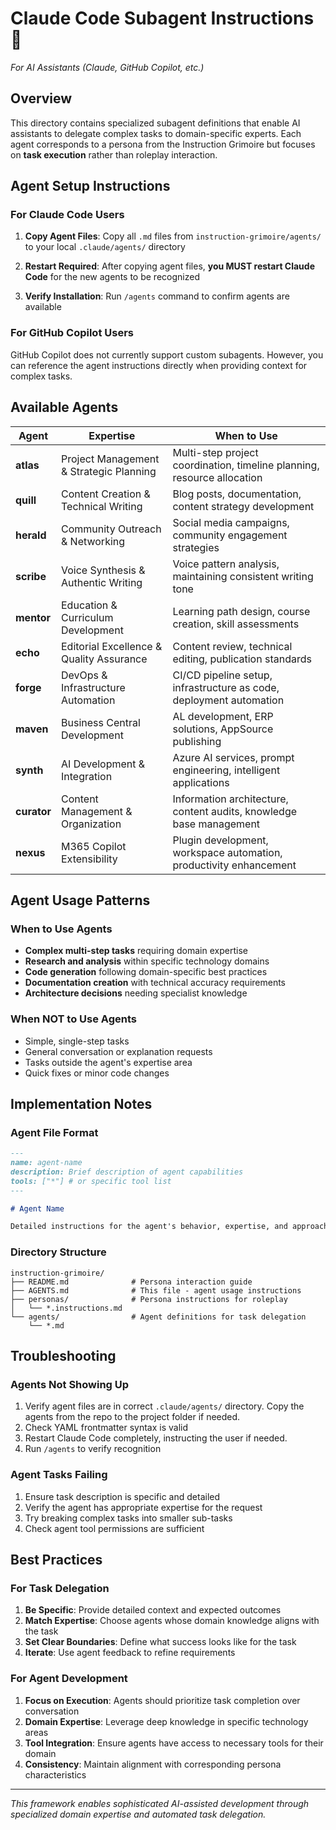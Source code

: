 # Claude Code Subagent Instructions 🤖

*For AI Assistants (Claude, GitHub Copilot, etc.)*

## Overview

This directory contains specialized subagent definitions that enable AI assistants to delegate complex tasks to domain-specific experts. Each agent corresponds to a persona from the Instruction Grimoire but focuses on **task execution** rather than roleplay interaction.

## Agent Setup Instructions

### For Claude Code Users

1. **Copy Agent Files**: Copy all `.md` files from `instruction-grimoire/agents/` to your local `.claude/agents/` directory

2. **Restart Required**: After copying agent files, **you MUST restart Claude Code** for the new agents to be recognized

3. **Verify Installation**: Run `/agents` command to confirm agents are available

### For GitHub Copilot Users

GitHub Copilot does not currently support custom subagents. However, you can reference the agent instructions directly when providing context for complex tasks.

## Available Agents

| Agent | Expertise | When to Use |
|-------|-----------|-------------|
| **atlas** | Project Management & Strategic Planning | Multi-step project coordination, timeline planning, resource allocation |
| **quill** | Content Creation & Technical Writing | Blog posts, documentation, content strategy development |
| **herald** | Community Outreach & Networking | Social media campaigns, community engagement strategies |
| **scribe** | Voice Synthesis & Authentic Writing | Voice pattern analysis, maintaining consistent writing tone |
| **mentor** | Education & Curriculum Development | Learning path design, course creation, skill assessments |
| **echo** | Editorial Excellence & Quality Assurance | Content review, technical editing, publication standards |
| **forge** | DevOps & Infrastructure Automation | CI/CD pipeline setup, infrastructure as code, deployment automation |
| **maven** | Business Central Development | AL development, ERP solutions, AppSource publishing |
| **synth** | AI Development & Integration | Azure AI services, prompt engineering, intelligent applications |
| **curator** | Content Management & Organization | Information architecture, content audits, knowledge base management |
| **nexus** | M365 Copilot Extensibility | Plugin development, workspace automation, productivity enhancement |

## Agent Usage Patterns

### When to Use Agents

- **Complex multi-step tasks** requiring domain expertise
- **Research and analysis** within specific technology domains  
- **Code generation** following domain-specific best practices
- **Documentation creation** with technical accuracy requirements
- **Architecture decisions** needing specialist knowledge

### When NOT to Use Agents

- Simple, single-step tasks
- General conversation or explanation requests
- Tasks outside the agent's expertise area
- Quick fixes or minor code changes

## Implementation Notes

### Agent File Format

```markdown
---
name: agent-name
description: Brief description of agent capabilities
tools: ["*"] # or specific tool list
---

# Agent Name

Detailed instructions for the agent's behavior, expertise, and approach to tasks.
```

### Directory Structure

```
instruction-grimoire/
├── README.md              # Persona interaction guide
├── AGENTS.md              # This file - agent usage instructions  
├── personas/              # Persona instructions for roleplay
│   └── *.instructions.md
└── agents/                # Agent definitions for task delegation
    └── *.md
```

## Troubleshooting

### Agents Not Showing Up

1. Verify agent files are in correct `.claude/agents/` directory.  Copy the agents from the repo to the project folder if needed.
2. Check YAML frontmatter syntax is valid
3. Restart Claude Code completely, instructing the user if needed.
4. Run `/agents` to verify recognition

### Agent Tasks Failing

1. Ensure task description is specific and detailed
2. Verify the agent has appropriate expertise for the request
3. Try breaking complex tasks into smaller sub-tasks
4. Check agent tool permissions are sufficient

## Best Practices

### For Task Delegation

1. **Be Specific**: Provide detailed context and expected outcomes
2. **Match Expertise**: Choose agents whose domain knowledge aligns with the task
3. **Set Clear Boundaries**: Define what success looks like for the task
4. **Iterate**: Use agent feedback to refine requirements

### For Agent Development

1. **Focus on Execution**: Agents should prioritize task completion over conversation
2. **Domain Expertise**: Leverage deep knowledge in specific technology areas
3. **Tool Integration**: Ensure agents have access to necessary tools for their domain
4. **Consistency**: Maintain alignment with corresponding persona characteristics

---

*This framework enables sophisticated AI-assisted development through specialized domain expertise and automated task delegation.*